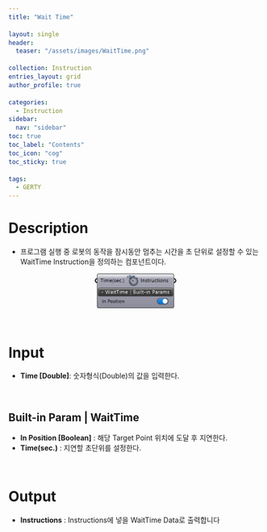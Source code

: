 ```yaml
---
title: "Wait Time"

layout: single
header:
  teaser: "/assets/images/WaitTime.png"

collection: Instruction
entries_layout: grid
author_profile: true

categories:
  - Instruction
sidebar:
  nav: "sidebar"
toc: true
toc_label: "Contents"
toc_icon: "cog"
toc_sticky: true

tags: 
  - GERTY
---
```

# Description

* 프로그램 실행 중 로봇의 동작을 잠시동안 멈추는 시간을 초 단위로 설정할 수 있는 WaitTime Instruction을 정의하는 컴포넌트이다.

<p align="center">  <img src="/assets/images/WaitTime.png" align="center" width="32%"></p>

<br>

# Input

* **Time [Double]**: 숫자형식(Double)의 값을 입력한다.

<br>

## Built-in Param | WaitTime

* **In Position [Boolean]** : 해당 Target Point 위치에 도달 후 지연한다.
* **Time(sec.)** : 지연할 초단위를 설정한다.

<br>

# Output

* **Instructions** : Instructions에 넣을 WaitTime Data로 출력합니다